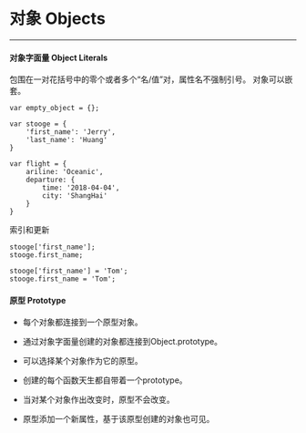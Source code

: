 # 对象 Objects
---

#### 对象字面量 Object Literals

包围在一对花括号中的零个或者多个“名/值”对，属性名不强制引号。
对象可以嵌套。

```
var empty_object = {};

var stooge = {
    'first_name': 'Jerry',
    'last_name': 'Huang'
}

var flight = {
    ariline: 'Oceanic',
    departure: {
        time: '2018-04-04',
        city: 'ShangHai'
    }
}
```

索引和更新

```
stooge['first_name'];
stooge.first_name;

stooge['first_name'] = 'Tom';
stooge.first_name = 'Tom';

```

#### 原型 Prototype

- 每个对象都连接到一个原型对象。

- 通过对象字面量创建的对象都连接到Object.prototype。

- 可以选择某个对象作为它的原型。

 - 创建的每个函数天生都自带着一个prototype。

 - 当对某个对象作出改变时，原型不会改变。

 - 原型添加一个新属性，基于该原型创建的对象也可见。




